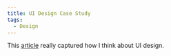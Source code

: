 ```yaml
---
title: UI Design Case Study
tags:
  - Design
---
```


This [article](https://www.adhamdannaway.com/blog/ui-design/16-ui-design-rules) really captured how I think about UI design.
